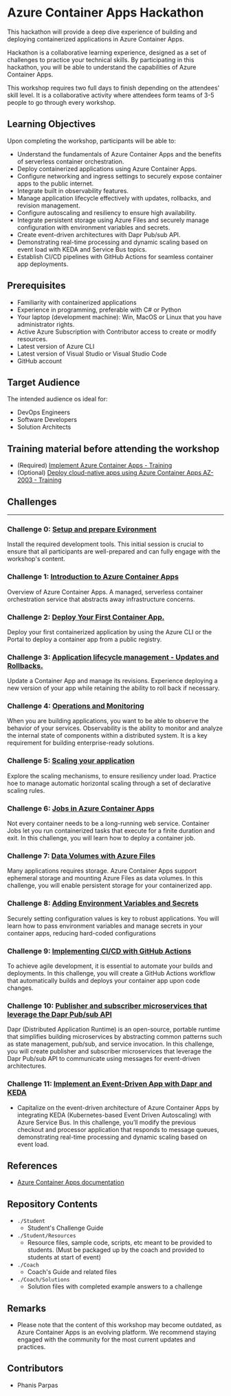 # Azure Container Apps Hackathon

This hackathon will provide a deep dive experience of building and deploying containerized applications in Azure Container Apps.

Hackathon is a collaborative learning experience, designed as a set of challenges to practice your technical skills. By participating in this hackathon, you will be able to understand the capabilities of Azure Container Apps.

This workshop requires two full days to finish depending on the attendees' skill level. It is a collaborative activity where attendees form teams of 3-5 people to go through every workshop.
  
## Learning Objectives
Upon completing the workshop, participants will be able to:
-	Understand the fundamentals of Azure Container Apps and the benefits of serverless container orchestration.
-	Deploy containerized applications using Azure Container Apps.
-	Configure networking and ingress settings to securely expose container apps to the public internet.
-	Integrate built in observability features.
-	Manage application lifecycle effectively with updates, rollbacks, and revision management.
-	Configure autoscaling and resiliency to ensure high availability.
-	Integrate persistent storage using Azure Files and securely manage configuration with environment variables and secrets.
-	Create event-driven architectures with Dapr Pub/sub API.
- Demonstrating real-time processing and dynamic scaling based on event load with KEDA and Service Bus topics.
-	Establish CI/CD pipelines with GitHub Actions for seamless container app deployments.

  
## Prerequisites
-	Familiarity with containerized applications
-	Experience in programming, preferable with C# or Python
-	Your laptop (development machine): Win, MacOS or Linux that you have administrator rights.
-	Active Azure Subscription with Contributor access to create or modify resources.
-	Latest version of Azure CLI
-	Latest version of Visual Studio or Visual Studio Code
-	GitHub account

## Target Audience
The intended audience os ideal for:
- DevOps Engineers
- Software Developers
- Solution Architects

## Training material before attending the workshop
-	(Required) [Implement Azure Container Apps - Training](https://learn.microsoft.com/en-us/training/modules/implement-azure-container-apps/)
-	(Optional) [Deploy cloud-native apps using Azure Container Apps AZ-2003 - Training](https://learn.microsoft.com/en-us/training/paths/deploy-cloud-native-applications-to-azure-container-apps/)

## Challenges

---

### Challenge 0: **[Setup and prepare Evironment](Student/Challenge-00.md)**

Install the required development tools. This initial session is crucial to ensure that all participants are well-prepared and can fully engage with the workshop's content.

### Challenge 1: **[Introduction to Azure Container Apps](Student/Challenge-01.md)**

Overview of Azure Container Apps. A managed, serverless container orchestration service that abstracts away infrastructure concerns.

### Challenge 2: **[Deploy Your First Container App.](Student/Challenge-02.md)**

Deploy your first containerized application by using the Azure CLI or the Portal to deploy a container app from a public registry.

### Challenge 3: **[Application lifecycle management - Updates and Rollbacks.](Student/Challenge-03.md)**

Update a Container App and manage its revisions. Experience deploying a new version of your app while retaining the ability to roll back if necessary.

### Challenge 4: **[Operations and Monitoring](Student/Challenge-04.md)**

When you are building applications, you want to be able to observe the behavior of your services. Observability is the ability to monitor and analyze the internal state of components within a distributed system. It is a key requirement for building enterprise-ready solutions.

### Challenge 5: **[Scaling your application](Student/Challenge-05.md)**

Explore the scaling mechanisms, to ensure resiliency under load. Practice hoe to manage automatic horizontal scaling through a set of declarative scaling rules.

### Challenge 6: **[Jobs in Azure Container Apps](Student/Challenge-06.md)**

Not every container needs to be a long-running web service. Container Jobs let you run containerized tasks that execute for a finite duration and exit. In this challenge, you will learn how to deploy a container job.

### Challenge 7: **[Data Volumes with Azure Files](Student/Challenge-07.md)**

Many applications requires storage. Azure Container Apps support ephemeral storage and mounting Azure Files as data volumes. In this challenge, you will enable persistent storage for your containerized app.

### Challenge 8: **[Adding Environment Variables and Secrets](Student/Challenge-08.md)**

Securely setting configuration values is key to robust applications. You will learn how to pass environment variables and manage secrets in your container apps, reducing hard-coded configurations

### Challenge 9: **[Implementing CI/CD with GitHub Actions](Student/Challenge-09.md)**

To achieve agile development, it is essential to automate your builds and deployments. In this challenge, you will create a GitHub Actions workflow that automatically builds and deploys your container app upon code changes.

### Challenge 10: **[Publisher and subscriber microservices that leverage the Dapr Pub/sub API](Student/Challenge-10.md)**

Dapr (Distributed Application Runtime) is an open-source, portable runtime that simplifies building microservices by abstracting common patterns such as state management, pub/sub, and service invocation. In this challenge, you will create publisher and subscriber microservices that leverage the Dapr Pub/sub API to communicate using messages for event-driven architectures. 

### Challenge 11: **[Implement an Event-Driven App with Dapr and KEDA](Student/Challenge-11.md)**

- Capitalize on the event-driven architecture of Azure Container Apps by integrating KEDA (Kubernetes-based Event Driven Autoscaling) with Azure Service Bus. In this challenge, you’ll modify the previous checkout and processor application that responds to message queues, demonstrating real-time processing and dynamic scaling based on event load.

## References
- [Azure Container Apps documentation](https://learn.microsoft.com/en-us/azure/container-apps/)

## Repository Contents

- `./Student`
  - Student's Challenge Guide
- `./Student/Resources`
  - Resource files, sample code, scripts, etc meant to be provided to students. (Must be packaged up by the coach and provided to students at start of event)
- `./Coach`
  - Coach's Guide and related files
- `./Coach/Solutions`
  - Solution files with completed example answers to a challenge

## Remarks
- Please note that the content of this workshop may become outdated, as Azure Container Apps is an evolving platform. We recommend staying engaged with the community for the most current updates and practices.
    
## Contributors
- Phanis Parpas
